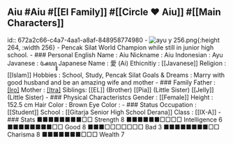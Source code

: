 ## Aiu #Aiu  #[[El Family]]  #[[Circle ❤️ Aiu]]  #[[Main Characters]]
id:: 672a2c66-c4a7-4aa1-a8af-848958774980
	- ![ayu y 256.png](../assets/ayu_y_256_1730863419607_0.png){:height 264, :width 256}
	- Pencak Silat World Champion while still in junior high school.
	- ### Personal
	  English Name                  : Aiu
	  Nickname                      : Aiu
	  Indonesian                    : Ayu
	  Javanese                      : ꦄꦪꦸ
	  Japanese Name                 : 愛 (Ai)
	  Ethicnitiy                    : [[Javanese]]
	  Religion                      : [[Islam]]
	  Hobbies                       : School, Study, Pencak Silat
	  Goals & Dreams                : Marry with good husband and be an amazing wife and mother
	- ### Family
	  Father                        : [[Iro]](Deceased)
	  Mother                        : [[Itra]](Deceased)
	  Siblings:
	  [[EL]] (Brother)
	  [[Pia]] (Little Sister)
	  [[Jelly]] (Little Sister)
	- ### Physical Characteristcs
	  Gender                        : [[Female]] 
	  Height                        : 152.5 cm
	  Hair Color                    : Brown
	  Eye Color                     :
	- ### Status
	  Occupation                    : [[Student]] 
	  School                        : [[Gitarja Senior High School Derana]]
	  Class                         : [[IX-A]]
	- ### Stats
	  ■■■■■■■■□□ Strength 8         ■■■■■■□□□□ Intelligence 6
	  ■■■■■■■■□□ Good     8         ■■■□□□□□□□ Bad          3
	  ■■■■■■■■□□ Charisma 8         ■■■■■■■□□□ Wealth       7